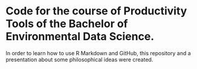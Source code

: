 # Code for the course of Productivity Tools of the Bachelor of Environmental Data Science.

In order to learn how to use R Markdown and GitHub, this repository and a presentation about some philosophical ideas were created. 
